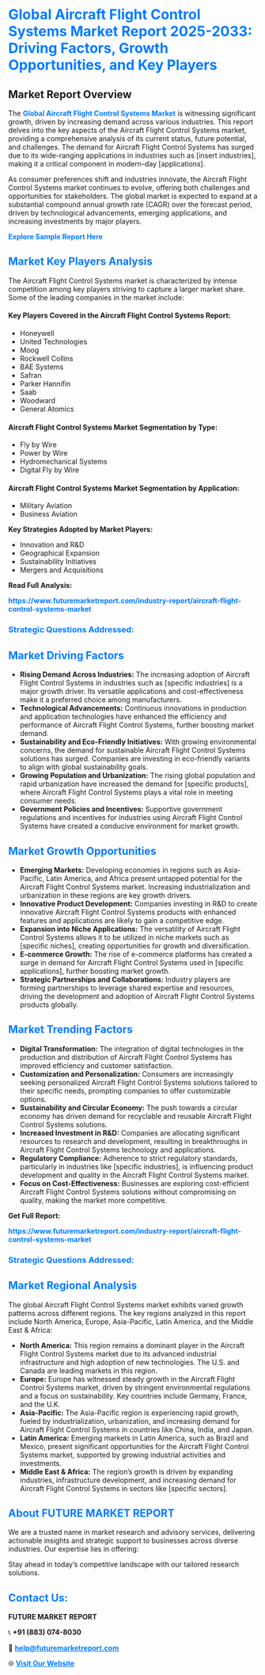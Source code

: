 <h1 style="color: #007BFF;">Global Aircraft Flight Control Systems Market Report 2025-2033: Driving Factors, Growth Opportunities, and Key Players</h1>

<section id="overview">
<h2>Market Report Overview</h2>
<p>The <a href="https://www.futuremarketreport.com/industry-report/aircraft-flight-control-systems-market" style="color: #007BFF; text-decoration: none;"><strong>Global Aircraft Flight Control Systems Market</strong></a> is witnessing significant growth, driven by increasing demand across various industries. This report delves into the key aspects of the Aircraft Flight Control Systems market, providing a comprehensive analysis of its current status, future potential, and challenges. The demand for Aircraft Flight Control Systems has surged due to its wide-ranging applications in industries such as [insert industries], making it a critical component in modern-day [applications].</p>
<p>As consumer preferences shift and industries innovate, the Aircraft Flight Control Systems market continues to evolve, offering both challenges and opportunities for stakeholders. The global market is expected to expand at a substantial compound annual growth rate (CAGR) over the forecast period, driven by technological advancements, emerging applications, and increasing investments by major players.</p>
</section>

<section id="overview">
<p><a href="https://www.futuremarketreport.com/request-sample/reportId=45379" style="color: #007BFF; text-decoration: none;"><strong>Explore Sample Report Here</strong></a></p>
</section>

<section id="key-players">
<h2 style="color: #007BFF;">Market Key Players Analysis</h2>
<p>The Aircraft Flight Control Systems market is characterized by intense competition among key players striving to capture a larger market share. Some of the leading companies in the market include:</p>
<h4>Key Players Covered in the Aircraft Flight Control Systems Report:</h4>
<ul><li>Honeywell</li><li>United Technologies</li><li>Moog</li><li>Rockwell Collins</li><li>BAE Systems</li><li>Safran</li><li>Parker Hannifin</li><li>Saab</li><li>Woodward</li><li>General Atomics</li></ul>
<h4>Aircraft Flight Control Systems Market Segmentation by Type:</h4>
<ul><li>Fly by Wire</li><li>Power by Wire</li><li>Hydromechanical Systems</li><li>Digital Fly by Wire</li></ul>

<h4>Aircraft Flight Control Systems Market Segmentation by Application:</h4>
<ul><li>Military Aviation</li><li>Business Aviation</li></ul>
<p><strong>Key Strategies Adopted by Market Players:</strong></p>
<ul>
<li>Innovation and R&D</li>
<li>Geographical Expansion</li>
<li>Sustainability Initiatives</li>
<li>Mergers and Acquisitions</li>
</ul>
</section>

<section>
<p><strong>Read Full Analysis: </strong></p><a href="https://www.futuremarketreport.com/industry-report/aircraft-flight-control-systems-market" style="color: #007BFF; text-decoration: none;"><strong>https://www.futuremarketreport.com/industry-report/aircraft-flight-control-systems-market</strong></a>
<h3 style="color: #007BFF;">Strategic Questions Addressed:</h3>
</section>

<section id="driving-factors">
<h2 style="color: #007BFF;">Market Driving Factors</h2>
<ul>
<li><strong>Rising Demand Across Industries:</strong> The increasing adoption of Aircraft Flight Control Systems in industries such as [specific industries] is a major growth driver. Its versatile applications and cost-effectiveness make it a preferred choice among manufacturers.</li>
<li><strong>Technological Advancements:</strong> Continuous innovations in production and application technologies have enhanced the efficiency and performance of Aircraft Flight Control Systems, further boosting market demand.</li>
<li><strong>Sustainability and Eco-Friendly Initiatives:</strong> With growing environmental concerns, the demand for sustainable Aircraft Flight Control Systems solutions has surged. Companies are investing in eco-friendly variants to align with global sustainability goals.</li>
<li><strong>Growing Population and Urbanization:</strong> The rising global population and rapid urbanization have increased the demand for [specific products], where Aircraft Flight Control Systems plays a vital role in meeting consumer needs.</li>
<li><strong>Government Policies and Incentives:</strong> Supportive government regulations and incentives for industries using Aircraft Flight Control Systems have created a conducive environment for market growth.</li>
</ul>
</section>

<section id="growth-opportunities">
<h2 style="color: #007BFF;">Market Growth Opportunities</h2>
<ul>
<li><strong>Emerging Markets:</strong> Developing economies in regions such as Asia-Pacific, Latin America, and Africa present untapped potential for the Aircraft Flight Control Systems market. Increasing industrialization and urbanization in these regions are key growth drivers.</li>
<li><strong>Innovative Product Development:</strong> Companies investing in R&D to create innovative Aircraft Flight Control Systems products with enhanced features and applications are likely to gain a competitive edge.</li>
<li><strong>Expansion into Niche Applications:</strong> The versatility of Aircraft Flight Control Systems allows it to be utilized in niche markets such as [specific niches], creating opportunities for growth and diversification.</li>
<li><strong>E-commerce Growth:</strong> The rise of e-commerce platforms has created a surge in demand for Aircraft Flight Control Systems used in [specific applications], further boosting market growth.</li>
<li><strong>Strategic Partnerships and Collaborations:</strong> Industry players are forming partnerships to leverage shared expertise and resources, driving the development and adoption of Aircraft Flight Control Systems products globally.</li>
</ul>
</section>

<section id="trending-factors">
<h2 style="color: #007BFF;">Market Trending Factors</h2>
<ul>
<li><strong>Digital Transformation:</strong> The integration of digital technologies in the production and distribution of Aircraft Flight Control Systems has improved efficiency and customer satisfaction.</li>
<li><strong>Customization and Personalization:</strong> Consumers are increasingly seeking personalized Aircraft Flight Control Systems solutions tailored to their specific needs, prompting companies to offer customizable options.</li>
<li><strong>Sustainability and Circular Economy:</strong> The push towards a circular economy has driven demand for recyclable and reusable Aircraft Flight Control Systems solutions.</li>
<li><strong>Increased Investment in R&D:</strong> Companies are allocating significant resources to research and development, resulting in breakthroughs in Aircraft Flight Control Systems technology and applications.</li>
<li><strong>Regulatory Compliance:</strong> Adherence to strict regulatory standards, particularly in industries like [specific industries], is influencing product development and quality in the Aircraft Flight Control Systems market.</li>
<li><strong>Focus on Cost-Effectiveness:</strong> Businesses are exploring cost-efficient Aircraft Flight Control Systems solutions without compromising on quality, making the market more competitive.</li>
</ul>
</section>

<section>
<p><strong>Get Full Report: </strong></p><a href="https://www.futuremarketreport.com/industry-report/aircraft-flight-control-systems-market" style="color: #007BFF; text-decoration: none;"><strong>https://www.futuremarketreport.com/industry-report/aircraft-flight-control-systems-market</strong></a>
<h3 style="color: #007BFF;">Strategic Questions Addressed:</h3>
</section>


<section id="regional-analysis">
<h2 style="color: #007BFF;">Market Regional Analysis</h2>
<p>The global Aircraft Flight Control Systems market exhibits varied growth patterns across different regions. The key regions analyzed in this report include North America, Europe, Asia-Pacific, Latin America, and the Middle East & Africa:</p>
<ul>
<li><strong>North America:</strong> This region remains a dominant player in the Aircraft Flight Control Systems market due to its advanced industrial infrastructure and high adoption of new technologies. The U.S. and Canada are leading markets in this region.</li>
<li><strong>Europe:</strong> Europe has witnessed steady growth in the Aircraft Flight Control Systems market, driven by stringent environmental regulations and a focus on sustainability. Key countries include Germany, France, and the U.K.</li>
<li><strong>Asia-Pacific:</strong> The Asia-Pacific region is experiencing rapid growth, fueled by industrialization, urbanization, and increasing demand for Aircraft Flight Control Systems in countries like China, India, and Japan.</li>
<li><strong>Latin America:</strong> Emerging markets in Latin America, such as Brazil and Mexico, present significant opportunities for the Aircraft Flight Control Systems market, supported by growing industrial activities and investments.</li>
<li><strong>Middle East & Africa:</strong> The region’s growth is driven by expanding industries, infrastructure development, and increasing demand for Aircraft Flight Control Systems in sectors like [specific sectors].</li>
</ul>
</section>

<footer>
<h2 style="color: #007BFF;">About FUTURE MARKET REPORT</h2>
<p>We are a trusted name in market research and advisory services, delivering actionable insights and strategic support to businesses across diverse industries. Our expertise lies in offering:</p>

<p>Stay ahead in today’s competitive landscape with our tailored research solutions.</p>

<h2 style="color: #007BFF;">Contact Us:</h2>
<p><strong>FUTURE MARKET REPORT</strong></p>
<p>📞 <strong>+91 (883) 074-8030</strong></p>
<p>📧 <strong><a href="mailto:help@futuremarketreport.com" style="color: #007BFF;">help@futuremarketreport.com</a></strong></p>
<p>🌐 <strong><a href="https://www.futuremarketreport.com/" style="color: #007BFF;">Visit Our Website</a></strong></p>
</footer>